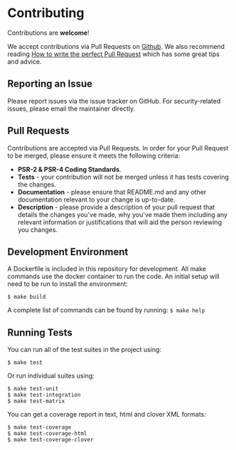 # Contributing

Contributions are **welcome**!

We accept contributions via Pull Requests on [Github](https://github.com/graze/parallel-process). We also recommend reading [How to write the perfect Pull Request](https://github.com/blog/1943-how-to-write-the-perfect-pull-request) which has some great tips and advice.

## Reporting an Issue

Please report issues via the issue tracker on GitHub. For security-related issues, please email the maintainer directly.

## Pull Requests

Contributions are accepted via Pull Requests. In order for your Pull Request to be merged, please ensure it meets
the following criteria:

- **PSR-2 & PSR-4 Coding Standards**.
- **Tests** - your contribution will not be merged unless it has tests covering the changes.
- **Documentation** - please ensure that README.md and any other documentation relevant to your change is up-to-date.
- **Description** - please provide a description of your pull request that details the changes you've made, why you've
made them including any relevant information or justifications that will aid the person reviewing you changes.

## Development Environment

A Dockerfile is included in this repository for development. All make commands use the docker container to run the code.
An initial setup will need to be run to install the environment:

```shell
$ make build
```

A complete list of commands can be found by running: `$ make help`

## Running Tests

You can run all of the test suites in the project using:

```shell
$ make test
```

Or run individual suites using:

```shell
$ make test-unit
$ make test-integration
$ make test-matrix
```

You can get a coverage report in text, html and clover XML formats:

```shell
$ make test-coverage
$ make test-coverage-html
$ make test-coverage-clover
```

